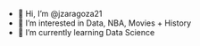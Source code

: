 - 👋 Hi, I’m @jzaragoza21
- 👀 I’m interested in Data, NBA, Movies + History
- 🌱 I’m currently learning Data Science

<!---
jzaragoza21/jzaragoza21 is a ✨ special ✨ repository because its `README.md` (this file) appears on your GitHub profile.
You can click the Preview link to take a look at your changes.
--->
